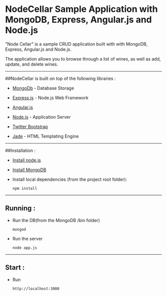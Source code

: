
# NodeCellar Sample Application with MongoDB, Express, Angular.js and Node.js #

"Node Cellar" is a sample CRUD application built with with MongoDB, Express, Angular.js and Node.js.

The application allows you to browse through a list of wines, as well as add, update, and delete wines.

***

##NodeCellar is built on top of the following libraries :

* [MongoDb](http://www.mongodb.org/) - Database Storage
* [Express.js](http://expressjs.com/) - Node.js Web Framework
* [Angular.js](http://angularjs.org/)
* [Node.js](http://nodejs.org/) - Application Server

* [Twitter Bootstrap](http://getbootstrap.com/2.3.2/)
* [Jade](http://jade-lang.com/) - HTML Templating Engine

***

##Installation :

* [Install node.js](http://nodejs.org/download/)
* [Install MongoDB](http://www.mongodb.org/downloads)

* Install local dependencies (from the project root folder):

    ```
    npm install
    ```

***

## Running :

* Run the DB(from the MongoDB /bin folder)

	```
    mongod
    ```
    
* Run the server

    ```
    node app.js
    ```

***

## Start :

* Run

	```
    http://localhost:3000
    ```